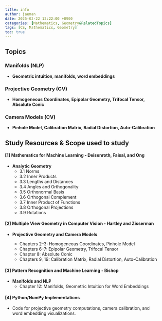 ```yaml
---
title: info
author: jaeman
date: 2025-02-22 12:22:00 +0900
categories: [Mathematics, Geometry&RelatedTopics]
tags: [CS, Mathematics, Geometry]
toc: true
---
```


## Topics

### Manifolds (NLP)

- **Geometric intuition, manifolds, word embeddings**

### Projective Geometry (CV)

- **Homogeneous Coordinates, Epipolar Geometry, Trifocal Tensor, Absolute Conic**

### Camera Models (CV)

- **Pinhole Model, Calibration Matrix, Radial Distortion, Auto-Calibration**

## Study Resources & Scope used to study

#### [1] Mathematics for Machine Learning - Deisenroth, Faisal, and Ong

- **Analytic Geometry**
    - 3.1 Norms
    - 3.2 Inner Products
    - 3.3 Lengths and Distances
    - 3.4 Angles and Orthogonality
    - 3.5 Orthonormal Basis
    - 3.6 Orthogonal Complement
    - 3.7 Inner Product of Functions
    - 3.8 Orthogonal Projections
    - 3.9 Rotations

#### [2] Multiple View Geometry in Computer Vision - Hartley and Zisserman

- **Projective Geometry and Camera Models**
    
    - Chapters 2–3: Homogeneous Coordinates, Pinhole Model
    - Chapters 6–7: Epipolar Geometry, Trifocal Tensor
    - Chapter 8: Absolute Conic
    - Chapters 9, 19: Calibration Matrix, Radial Distortion, Auto-Calibration

#### [3] Pattern Recognition and Machine Learning - Bishop

- **Manifolds and NLP**
    - Chapter 12: Manifolds, Geometric Intuition for Word Embeddings

#### [4] Python/NumPy Implementations

- Code for projective geometry computations, camera calibration, and word embedding visualizations.
